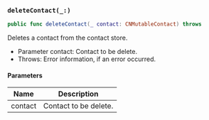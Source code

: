 ### `deleteContact(_:)`

```swift
public func deleteContact(_ contact: CNMutableContact) throws
```

Deletes a contact from the contact store.
- Parameter contact: Contact to be delete.
- Throws: Error information, if an error occurred.

#### Parameters

| Name | Description |
| ---- | ----------- |
| contact | Contact to be delete. |